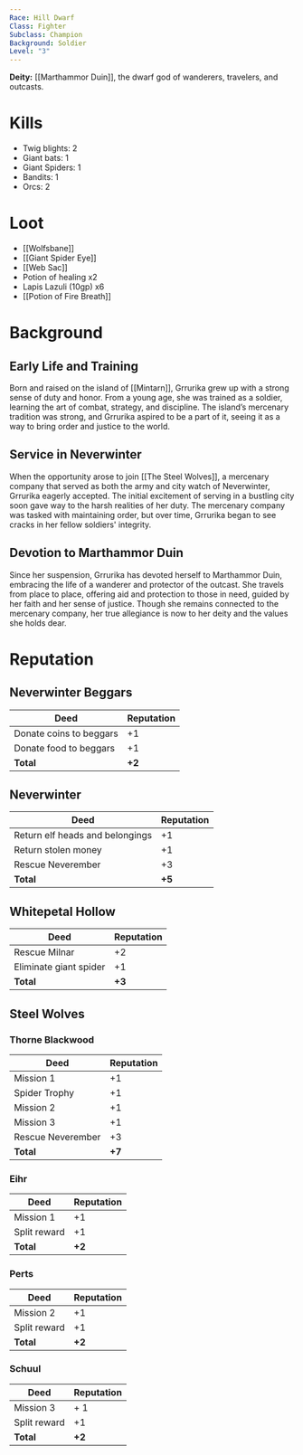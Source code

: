 ```yaml
---
Race: Hill Dwarf
Class: Fighter
Subclass: Champion
Background: Soldier
Level: "3"
---
```

**Deity:** [[Marthammor Duin]], the dwarf god of wanderers, travelers, and outcasts.

# Kills
- Twig blights: 2
- Giant bats: 1
- Giant Spiders: 1
- Bandits: 1
- Orcs: 2
# Loot
- [[Wolfsbane]]
- [[Giant Spider Eye]]
- [[Web Sac]]
- Potion of healing x2
- Lapis Lazuli (10gp) x6
- [[Potion of Fire Breath]]
# Background

## Early Life and Training
Born and raised on the island of [[Mintarn]], Grrurika grew up with a strong sense of duty and honor. From a young age, she was trained as a soldier, learning the art of combat, strategy, and discipline. The island’s mercenary tradition was strong, and Grrurika aspired to be a part of it, seeing it as a way to bring order and justice to the world.
## Service in Neverwinter
When the opportunity arose to join [[The Steel Wolves]], a mercenary company that served as both the army and city watch of Neverwinter, Grrurika eagerly accepted. The initial excitement of serving in a bustling city soon gave way to the harsh realities of her duty. The mercenary company was tasked with maintaining order, but over time, Grrurika began to see cracks in her fellow soldiers' integrity.
## Devotion to Marthammor Duin
Since her suspension, Grrurika has devoted herself to Marthammor Duin, embracing the life of a wanderer and protector of the outcast. She travels from place to place, offering aid and protection to those in need, guided by her faith and her sense of justice. Though she remains connected to the mercenary company, her true allegiance is now to her deity and the values she holds dear.

# Reputation
## Neverwinter Beggars
| Deed                    | Reputation |
| ----------------------- | ---------- |
| Donate coins to beggars | +1         |
| Donate food to beggars  | +1         |
| **Total**               | **+2**     |

## Neverwinter

| Deed                            | Reputation |
| ------------------------------- | ---------- |
| Return elf heads and belongings | +1         |
| Return stolen money             | +1         |
| Rescue Neverember               | +3         |
| **Total**                       | **+5**     |

## Whitepetal Hollow
| Deed                   | Reputation |
| ---------------------- | ---------- |
| Rescue Milnar          | +2         |
| Eliminate giant spider | +1         |
| **Total**              | **+3**     |

## Steel Wolves
### Thorne Blackwood
| Deed              | Reputation |
| ----------------- | ---------- |
| Mission 1         | +1         |
| Spider Trophy     | +1         |
| Mission 2         | +1         |
| Mission 3         | +1         |
| Rescue Neverember | +3         |
| **Total**         | **+7**     |

### Eihr
| Deed         | Reputation |
| ------------ | ---------- |
| Mission 1    | +1         |
| Split reward | +1         |
| **Total**    | **+2**     |

### Perts
| Deed         | Reputation |
| ------------ | ---------- |
| Mission 2    | +1         |
| Split reward | +1         |
| **Total**    | **+2**     |

### Schuul
| Deed         | Reputation |
| ------------ | ---------- |
| Mission 3    | + 1        |
| Split reward | +1         |
| **Total**    | **+2**     |
